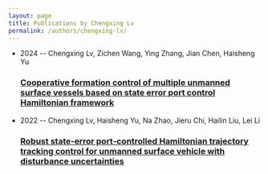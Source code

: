 ```yaml
---
layout: page
title: Publications by Chengxing Lv
permalink: /authors/chengxing-lv/
---
```


<ul class="post-list">
<li><span class='post-meta'>2024 -- Chengxing Lv, Zichen Wang, Ying Zhang, Jian Chen, Haisheng Yu</span><h3><a class='post-link' href='../../cooperative-formation-control-of-multiple-unmanned-surface-vessels-based-on-state-error-port-control-hamiltonian-framework'>Cooperative formation control of multiple unmanned surface vessels based on state error port control Hamiltonian framework</a></h3></li>
<li><span class='post-meta'>2022 -- Chengxing Lv, Haisheng Yu, Na Zhao, Jieru Chi, Hailin Liu, Lei Li</span><h3><a class='post-link' href='../../robust-state-error-port-controlled-hamiltonian-trajectory-tracking-control-for-unmanned-surface-vehicle-with-disturbance-uncertainties'>Robust state‐error port‐controlled Hamiltonian trajectory tracking control for unmanned surface vehicle with disturbance uncertainties</a></h3></li>

</ul>

